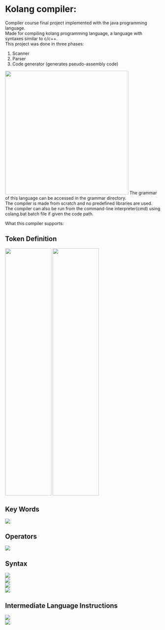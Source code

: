 # **Kolang** compiler:
Compiler course final project implemented with the java programming language.<br>
Made for compiling kolang programming language, a language with syntaxes similar to c/c++.<br>
This project was done in three phases:<br>
1. Scanner
2. Parser
3. Code generator (generates pseudo-assembly code)
<img src="images/0.png" height="400">
The grammar of this language can be accessed in the grammar directory.<br>
The compiler is made from scratch and no predefined libraries are used.<br>
The compiler can also be run from the command-line interpreter(cmd) using colang.bat batch file if given the code path.<br>

What this compiler supports:<br>
## Token Definition
<img src="images/1.png" height="800" width="150"> <img src="images/2.png"  height="800" width="150"><br>
## Key Words
<img src="images/3.png"><br>
## Operators
<img src="images/4.png"><br>
## Syntax
<img src="images/5.png"><br>
<img src="images/6.png"><br>
<img src="images/7.png"><br>
<img src="images/8.png"><br>
## Intermediate Language Instructions
<img src="images/9.png"><br>
<img src="images/10.png"><br>
